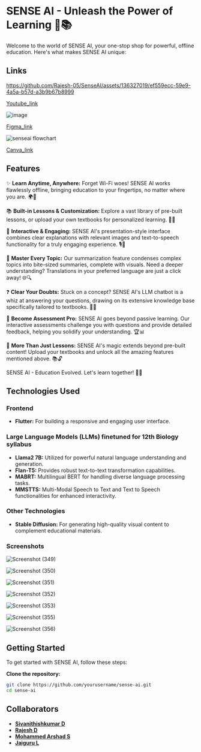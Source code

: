 # SENSE AI - Unleash the Power of Learning 🚀📚

Welcome to the world of SENSE AI, your one-stop shop for powerful, offline education. Here's what makes SENSE AI unique:

## Links


https://github.com/Rajesh-05/SenseAI/assets/136327019/ef559ecc-59e9-4a5a-b57d-a3b9b67b8999


[Youtube_link](https://youtu.be/CBJfKwn7hHI?si=DhCEfWACsevp1sNg)

![image](https://github.com/Rajesh-05/SenseAI/assets/136327019/d09a6a4e-8225-4937-b24d-847dfdfee604)

[Figma_link](https://www.figma.com/proto/8KM3s2RNGBOWE8lIrV1xxG/presentation?page-id=0%3A1&node-id=22-306&viewport=4130%2C-5066%2C0.31&t=avb8sSQwqHyRpDGK-1&scaling=min-zoom&starting-point-node-id=19%3A1314&content-scaling=fixed)

![senseai flowchart](https://github.com/Rajesh-05/SenseAI/assets/136327019/94ebc8ef-0e07-4df4-95b6-f475cd3ad286)

[Canva_link](https://www.canva.com/design/DAGDPjrKrBc/8o-GMmyZsekw3U4SEuUBag/edit?utm_content=DAGDPjrKrBc&utm_campaign=designshare&utm_medium=link2&utm_source=sharebutton)

## Features

✨ **Learn Anytime, Anywhere:** Forget Wi-Fi woes! SENSE AI works flawlessly offline, bringing education to your fingertips, no matter where you are. 🌍📱

📚 **Built-in Lessons & Customization:** Explore a vast library of pre-built lessons, or upload your own textbooks for personalized learning. 📖✨

🎨 **Interactive & Engaging:** SENSE AI's presentation-style interface combines clear explanations with relevant images and text-to-speech functionality for a truly engaging experience. 🎙️📸

📑 **Master Every Topic:** Our summarization feature condenses complex topics into bite-sized summaries, complete with visuals. Need a deeper understanding? Translations in your preferred language are just a click away! 🌐🔍

❓ **Clear Your Doubts:** Stuck on a concept? SENSE AI's LLM chatbot is a whiz at answering your questions, drawing on its extensive knowledge base specifically tailored to textbooks. 🤖💬

📝 **Become Assessment Pro:** SENSE AI goes beyond passive learning. Our interactive assessments challenge you with questions and provide detailed feedback, helping you solidify your understanding. 🏆📊

🌟 **More Than Just Lessons:** SENSE AI's magic extends beyond pre-built content! Upload your textbooks and unlock all the amazing features mentioned above. 📚🔓

SENSE AI - Education Evolved. Let's learn together! 🌟🚀

## Technologies Used

### Frontend
- **Flutter:** For building a responsive and engaging user interface.

### Large Language Models (LLMs) finetuned for 12th Biology syllabus
- **Llama2 7B:** Utilized for powerful natural language understanding and generation.
- **Flan-T5:** Provides robust text-to-text transformation capabilities.
- **MABRT:** Multilingual BERT for handling diverse language processing tasks.
- **MMSTTS:** Multi-Modal Speech to Text and Text to Speech functionalities for enhanced interactivity.

### Other Technologies
- **Stable Diffusion:** For generating high-quality visual content to complement educational materials.

### Screenshots

![Screenshot (349)](https://github.com/Rajesh-05/SenseAI/assets/136327657/6d9faa92-d240-4b5e-bae8-f420898f415d)

![Screenshot (350)](https://github.com/Rajesh-05/SenseAI/assets/136327657/5a989917-f857-4f55-9aed-f02da25aed47)

![Screenshot (351)](https://github.com/Rajesh-05/SenseAI/assets/136327657/fc112b40-0b47-4c58-97b5-c0c7d74e2fe2)

![Screenshot (352)](https://github.com/Rajesh-05/SenseAI/assets/136327657/a11b1960-e7d1-4de2-8a6f-783469da681f)

![Screenshot (353)](https://github.com/Rajesh-05/SenseAI/assets/136327657/93220560-309d-4653-ac2b-96635536039d)

![Screenshot (355)](https://github.com/Rajesh-05/SenseAI/assets/136327657/820ecc55-d8ff-4031-a1a0-701bc5caf481)

![Screenshot (356)](https://github.com/Rajesh-05/SenseAI/assets/136327657/cd16e770-b04e-4492-8086-d92364e25f31)


## Getting Started

To get started with SENSE AI, follow these steps:

**Clone the repository:**
   ```sh
   git clone https://github.com/yourusername/sense-ai.git
   cd sense-ai
  ```
## Collaborators

- **[Sivanithishkumar D](https://github.com/sivanithishkumar)**
- **[Rajesh D](https://github.com/Rajesh-05)**
- **[Mohammed Arshad S](https://github.com/arshad-smd)**
- **[Jaiguru L](https://github.com/jai2992)**

